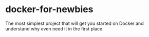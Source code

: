 # docker-for-newbies
The most simplest project that will get you started on Docker and understand why even need it in the first place.
